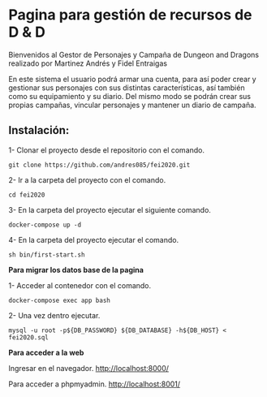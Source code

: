 
<h1 id="pagina-para-gestión-de-recursos-de-d--d">Pagina para gestión de recursos de D &amp; D</h1>
<p>Bienvenidos al Gestor de Personajes y Campaña de Dungeon and Dragons realizado por Martinez Andrés y Fidel Entraigas</p>
<p>En este sistema el usuario podrá armar una cuenta, para así poder crear y gestionar sus personajes con sus distintas características, así también como su equipamiento y su diario. Del mismo modo se podrán crear sus propias campañas, vincular personajes y mantener un diario de campaña.</p>
<h2 id="instalación"><strong>Instalación:</strong></h2>
<p>1- Clonar el proyecto desde el repositorio con el comando.</p>
<pre><code>git clone https://github.com/andres085/fei2020.git
</code></pre>
<p>2- Ir a la carpeta del proyecto con el comando.</p>
<pre><code>cd fei2020
</code></pre>
<p>3- En la carpeta del proyecto ejecutar el siguiente comando.</p>
<pre><code>docker-compose up -d
</code></pre>
<p>4- En la carpeta del proyecto ejecutar el comando.</p>
<pre><code>sh bin/first-start.sh
</code></pre>
<p><strong>Para migrar los datos base de la pagina</strong></p>
<p>1- Acceder al contenedor con el comando.</p>
<pre><code>docker-compose exec app bash
</code></pre>
<p>2- Una vez dentro ejecutar.</p>
<pre><code>mysql -u root -p${DB_PASSWORD} ${DB_DATABASE} -h${DB_HOST} &lt; fei2020.sql
</code></pre>
<p><strong>Para acceder a la web</strong></p>
<p>Ingresar en el navegador. <a href="http://localhost:8000/">http://localhost:8000/</a></p>
<p>Para acceder a phpmyadmin. <a href="http://localhost:8001/">http://localhost:8001/</a></p>

